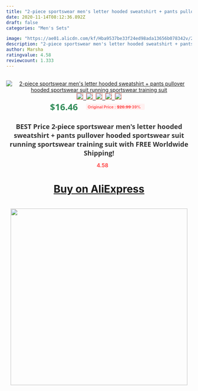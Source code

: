 ```yaml
---
title: "2-piece sportswear men's letter hooded sweatshirt + pants pullover hooded sportswear suit running sportswear training suit"
date: 2020-11-14T08:12:36.892Z
draft: false
categories: "Men's Sets"

image: "https://ae01.alicdn.com/kf/Hba9537be33f24ed98ada13656b078342v/2-piece-sportswear-men-s-letter-hooded-sweatshirt-pants-pullover-hooded-sportswear-suit-running-sportswear-training.jpg"
description: "2-piece sportswear men's letter hooded sweatshirt + pants pullover hooded sportswear suit running sportswear training suit"
author: Marsha
ratingvalue: 4.58
reviewcount: 1.333
---
```

<br>
<div style="text-align: center;">
<a href="https://s.click.aliexpress.com/e/_9uvmKD" target="_blank" rel="nofollow noopener noreferrer"><img alt="2-piece sportswear men's letter hooded sweatshirt + pants pullover hooded sportswear suit running sportswear training suit" class="magnifier-image" src="https://ae01.alicdn.com/kf/Hba9537be33f24ed98ada13656b078342v/2-piece-sportswear-men-s-letter-hooded-sweatshirt-pants-pullover-hooded-sportswear-suit-running-sportswear-training.jpg_640x640.jpg">
<br>
<img style="border:1px solid salmon" src="https://ae01.alicdn.com/kf/Hba9537be33f24ed98ada13656b078342v/2-piece-sportswear-men-s-letter-hooded-sweatshirt-pants-pullover-hooded-sportswear-suit-running-sportswear-training.jpg_120x120.jpg">&nbsp;&nbsp;<img style="border:1px solid salmon" src="https://ae01.alicdn.com/kf/Ha43578957ddd4e569e80d5297d53d4dd0/2-piece-sportswear-men-s-letter-hooded-sweatshirt-pants-pullover-hooded-sportswear-suit-running-sportswear-training.jpg_120x120.jpg">&nbsp;&nbsp;<img style="border:1px solid salmon" src="https://ae01.alicdn.com/kf/H110f78b71e68430cb3eb388a5b0fea3fY/2-piece-sportswear-men-s-letter-hooded-sweatshirt-pants-pullover-hooded-sportswear-suit-running-sportswear-training.jpg_120x120.jpg">&nbsp;&nbsp;<img style="border:1px solid salmon" src="https://ae01.alicdn.com/kf/H5f4076c9a055451ca854e72cbea108b1k/2-piece-sportswear-men-s-letter-hooded-sweatshirt-pants-pullover-hooded-sportswear-suit-running-sportswear-training.jpg_120x120.jpg">&nbsp;&nbsp;<img style="border:1px solid salmon" src="https://ae01.alicdn.com/kf/H792c7d3d3e804856b4c39b812451aed0C/2-piece-sportswear-men-s-letter-hooded-sweatshirt-pants-pullover-hooded-sportswear-suit-running-sportswear-training.jpg_120x120.jpg"></a></div><br0>
<div style="text-align: center;"><span style="background-color: white; border: 0px; box-sizing: border-box; color: seagreen; display: inline-block; font-family: &quot;open sans&quot; , &quot;arial&quot; , &quot;helvetica&quot; , sans-serif , &quot;heiti&quot;; font-size: 24px; font-stretch: inherit; font-weight: 700; line-height: inherit; margin: 0px 10px 0px 0px; padding: 0px; vertical-align: middle;">$16.46 </span>
<span style="background: rgb(255 , 241 , 241); border-radius: 3px; border: 0px; box-sizing: border-box; color: #ff4747; display: inline-block; font-family: inherit; font-size: 12px; font-stretch: inherit; font-style: inherit; font-variant: inherit; font-weight: 600; line-height: inherit; margin: 0px; padding: 2px 5px; transform: scale(0.9); vertical-align: middle;">Original Price : <b style="text-decoration: line-through;">$26.99 </b> 39%&nbsp;&nbsp;</span></div>
<h1 style="color: #333333; display: inline-block; font-family: &quot;open sans&quot; , &quot;arial&quot; , &quot;helvetica&quot; , sans-serif , &quot;heiti&quot;; font-size: 18px; font-stretch: inherit; font-weight: 700; text-align: center;">BEST Price 2-piece sportswear men's letter hooded sweatshirt + pants pullover hooded sportswear suit running sportswear training suit with FREE Worldwide Shipping!</h1>
<div style="color: #ff4747; text-align: center;">
<img src="https://4.bp.blogspot.com/-M0ZcTcb-5uY/XleCXlxnR4I/AAAAAAAAAEc/OrjgMkXV1oMQFaCRZj5HQwOCBcu3w1FegCPcBGAYYCw/s1600/star.png" style="height: 15px;">&nbsp;<b>4.58</b></div>
<div class="button_cont" align="center"><a class="buynow_a" href="https://s.click.aliexpress.com/e/_9uvmKD" target="_blank" rel="nofollow noopener noreferrer"><H1>Buy on AliExpress</H1></a></div><br>
<div class="separator" style="clear: both; text-align: center;">
<img src="https://lh3.googleusercontent.com/-pTy5HemUv9M/XlePHvY0dAI/AAAAAAAAAE4/0nX5iRUoIWY8eMW9Dpxeirr157OZliDIgCLcBGAsYHQ/s1600/badge.gif" width="480">
</div>
